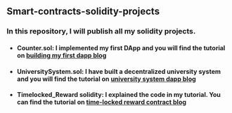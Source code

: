 ## Smart-contracts-solidity-projects
### In this repository, I will publish all my solidity projects.
- ####  Counter.sol: I implemented my first DApp and you will find the tutorial on [building my first dapp blog](https://eidoox.hashnode.dev/blockchain-development-building-your-first-simple-dapp-using-solidity-remix-metamask-etherjs-and-react)
- #### UniversitySystem.sol: I have built a decentralized university system and you will find the tutorial on [university system dapp blog ](https://eidoox.hashnode.dev/building-a-simple-decentralized-university-system-app-using-solidity-etherjs-and-react)
- #### Timelocked_Reward solidity: I explained the code in my tutorial. You can find the tutorial on [time-locked reward contract blog](https://eidoox.hashnode.dev/explaining-time-stamping-in-smart-contracts-by-creating-time-locked-reward-contract-in-solidity)
